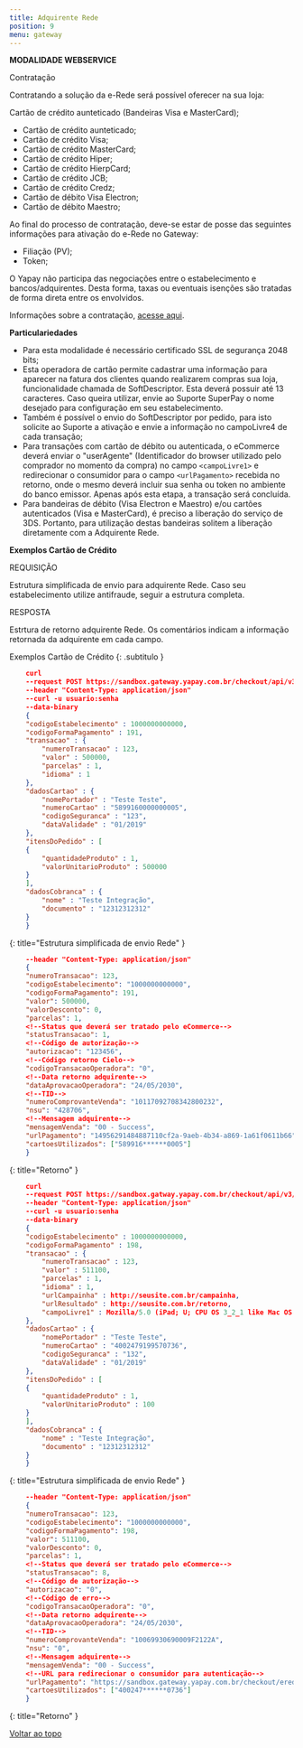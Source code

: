 ```yaml
---
title: Adquirente Rede
position: 9
menu: gateway
---
```


**MODALIDADE WEBSERVICE**

Contratação

Contratando a solução da e-Rede será possível oferecer na sua loja:

Cartão de crédito aunteticado (Bandeiras Visa e MasterCard);

* Cartão de crédito aunteticado;
* Cartão de crédito Visa;
* Cartão de crédito MasterCard;
* Cartão de crédito Hiper;
* Cartão de crédito HierpCard;
* Cartão de crédito JCB;
* Cartão de crédito Credz;
* Cartão de débito Visa Electron;
* Cartão de débito Maestro;

Ao final do processo de contratação, deve-se estar de posse das seguintes informações para ativação do e-Rede no Gateway:

* Filiação (PV);
* Token;

O Yapay não participa das negociações entre o estabelecimento e bancos/adquirentes. Desta forma, taxas ou eventuais isenções são tratadas de forma direta entre os envolvidos.

Informações sobre a contratação, <a href="https://www.userede.com.br/nossos-produtos/e-rede" target="_blank" class="linkPadraoVerde">acesse aqui</a>.

**Particulariedades**

* Para esta modalidade é necessário certificado SSL de segurança 2048 bits;
* Esta operadora de cartão permite cadastrar uma informação para aparecer na fatura dos clientes quando realizarem compras sua loja, funcionalidade chamada de SoftDescriptor. Esta deverá possuir até 13 caracteres. Caso queira utilizar, envie ao Suporte SuperPay o nome desejado para configuração em seu estabelecimento.
* Também é possível o envio do SoftDescriptor por pedido, para isto solicite ao Suporte a ativação e envie a informação no campoLivre4 de cada transação;
* Para transações com cartão de débito ou autenticada, o eCommerce deverá enviar o "userAgente" (Identificador do browser utilizado pelo comprador no momento da compra) no campo `<campoLivre1>` e redirecionar o consumidor para o campo `<urlPagamento>` recebida no retorno, onde o mesmo deverá incluir sua senha ou token no ambiente do banco emissor. Apenas após esta etapa, a transação será concluída.
* Para bandeiras de débito (Visa Electron e Maestro) e/ou cartões autenticados (Visa e MasterCard), é preciso a liberação do serviço de 3DS. Portanto, para utilização destas bandeiras solitem a liberação diretamente com a Adquirente Rede.



**Exemplos Cartão de Crédito**

REQUISIÇÃO

Estrutura simplificada de envio para adquirente Rede. Caso seu estabelecimento utilize antifraude, seguir a estrutura completa.

RESPOSTA

Estrtura de retorno adquirente Rede. Os comentários indicam a informação retornada da adquirente em cada campo.


Exemplos Cartão de Crédito
{: .subtitulo }

~~~json
    curl
    --request POST https://sandbox.gateway.yapay.com.br/checkout/api/v3/transacao
    --header "Content-Type: application/json"
    --curl -u usuario:senha 
    --data-binary
    {
    "codigoEstabelecimento" : 1000000000000,
    "codigoFormaPagamento" : 191,
    "transacao" : {
        "numeroTransacao" : 123,
        "valor" : 500000,
        "parcelas" : 1,
        "idioma" : 1
    },
    "dadosCartao" : {
        "nomePortador" : "Teste Teste",
        "numeroCartao" : "5899160000000005",
        "codigoSeguranca" : "123",
        "dataValidade" : "01/2019"
    },
    "itensDoPedido" : [
    {
        "quantidadeProduto" : 1,
        "valorUnitarioProduto" : 500000
    }
    ],
    "dadosCobranca" : {
        "nome" : "Teste Integração",
        "documento" : "12312312312"
    }
    }
~~~
{: title="Estrutura simplificada de envio Rede" }

~~~json
    --header "Content-Type: application/json"
    {
    "numeroTransacao": 123,
    "codigoEstabelecimento": "1000000000000",
    "codigoFormaPagamento": 191,
    "valor": 500000,
    "valorDesconto": 0,
    "parcelas": 1,
    <!--Status que deverá ser tratado pelo eCommerce-->
    "statusTransacao": 1,
    <!--Código de autorização-->
    "autorizacao": "123456",
    <!--Código retorno Cielo-->
    "codigoTransacaoOperadora": "0",
    <!--Data retorno adquirente-->
    "dataAprovacaoOperadora": "24/05/2030",
    <!--TID-->
    "numeroComprovanteVenda": "10117092708342800232",
    "nsu": "428706",
    <!--Mensagem adquirente-->
    "mensagemVenda": "00 - Success",
    "urlPagamento": "14956291484887110cf2a-9aeb-4b34-a869-1a61f0611b66",
    "cartoesUtilizados": ["589916******0005"]
    }

~~~
{: title="Retorno" }


~~~json
    curl
    --request POST https://sandbox.gatway.yapay.com.br/checkout/api/v3/transacao
    --header "Content-Type: application/json"
    --curl -u usuario:senha
    --data-binary
    {
    "codigoEstabelecimento" : 1000000000000,
    "codigoFormaPagamento" : 198,
    "transacao" : {
        "numeroTransacao" : 123,
        "valor" : 511100,
        "parcelas" : 1,
        "idioma" : 1,
        "urlCampainha" : http://seusite.com.br/campainha,
        "urlResultado" : http://seusite.com.br/retorno,
        "campoLivre1" : Mozilla/5.0 (iPad; U; CPU OS 3_2_1 like Mac OS X; en-us) AppleWebKit/531.21.10 (KHTML, like Gecko) Mobile/7B405
    },
    "dadosCartao" : {
        "nomePortador" : "Teste Teste",
        "numeroCartao" : "4002479199570736",
        "codigoSeguranca" : "132",
        "dataValidade" : "01/2019"
    },
    "itensDoPedido" : [
    {
        "quantidadeProduto" : 1,
        "valorUnitarioProduto" : 100
    }
    ],
    "dadosCobranca" : {
        "nome" : "Teste Integração",
        "documento" : "12312312312"
    }
    }
~~~
{: title="Estrutura simplificada de envio Rede" }


~~~json
    --header "Content-Type: application/json"
    {
    "numeroTransacao": 123,
    "codigoEstabelecimento": "1000000000000",
    "codigoFormaPagamento": 198,
    "valor": 511100,
    "valorDesconto": 0,
    "parcelas": 1,
    <!--Status que deverá ser tratado pelo eCommerce-->
    "statusTransacao": 8,
    <!--Código de autorização-->
    "autorizacao": "0",
    <!--Código de erro-->
    "codigoTransacaoOperadora": "0",
    <!--Data retorno adquirente-->
    "dataAprovacaoOperadora": "24/05/2030",
    <!--TID-->
    "numeroComprovanteVenda": "10069930690009F2122A",
    "nsu": "0",
    <!--Mensagem adquirente-->
    "mensagemVenda": "00 - Success",
    <!--URL para redirecionar o consumidor para autenticação-->
    "urlPagamento": "https://sandbox.gateway.yapay.com.br/checkout/erede/pg.do?cod=1506533536609b7edee8b-7549-488a-9ae1-65f9f92a1b4c",
    "cartoesUtilizados": ["400247******0736"]
    }


~~~
{: title="Retorno" }


<div class="voltar-ao-topo"><a href="#"><i class="fa fa-arrow-up" aria-hidden="true"></i>Voltar ao topo</a></div>
